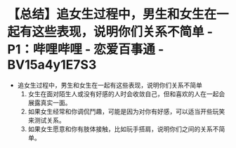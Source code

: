 # 【总结】追女生过程中，男生和女生在一起有这些表现，说明你们关系不简单 - P1：哔哩哔哩 - 恋爱百事通 - BV15a4y1E7S3

-   追女生过程中，男生和女生在一起有这些表现，说明你们关系不简单
    1.  女生在面对陌生人或没有好感的人时会收敛自己，但和喜欢的人在一起会展露真实一面。
    2.  如果女生经常和你调侃鬥趣，可能是因为对你有好感，可以适当开些玩笑来测试关系。
    3.  如果女生愿意和你有肢体接触，比如玩手搭肩，说明你们之间的关系不简单。